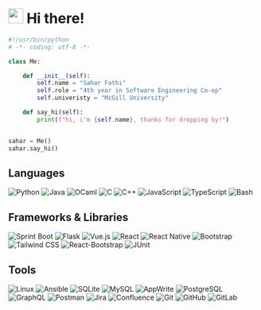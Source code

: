 # <img src="https://raw.githubusercontent.com/iampavangandhi/iampavangandhi/master/gifs/Hi.gif" width="30px"> Hi there! 

```python
#!/usr/bin/python
# -*- coding: utf-8 -*-

class Me:

    def __init__(self):
        self.name = "Sahar Fathi"
        self.role = "4th year in Software Engineering Co-op"
        self.univeristy = "McGill University"

    def say_hi(self):
        print(f"hi, i'm {self.name}, thanks for dropping by!")


sahar = Me()
sahar.say_hi()
```

## Languages
![Python](https://img.shields.io/badge/python-%235b99d1.svg?style=for-the-badge&logo=python&logoColor=white)
![Java](https://img.shields.io/badge/java-%235b99d1.svg?style=for-the-badge&logo=openjdk&logoColor=white)
![OCaml](https://img.shields.io/badge/ocaml-%235b99d1.svg?style=for-the-badge&logo=ocaml&logoColor=white)
![C](https://img.shields.io/badge/c-%235b99d1.svg?style=for-the-badge&logo=c&logoColor=white)
![C++](https://img.shields.io/badge/c++-%235b99d1.svg?style=for-the-badge&logo=cplusplus&logoColor=white)
![JavaScript](https://img.shields.io/badge/javascript-%235b99d1.svg?style=for-the-badge&logo=javascript&logoColor=white)
![TypeScript](https://img.shields.io/badge/typescript-%235b99d1.svg?style=for-the-badge&logo=typescript&logoColor=white)
![Bash](https://img.shields.io/badge/bash-%235b99d1.svg?style=for-the-badge&logo=gnubash&logoColor=white)
   
## Frameworks & Libraries 
![Sprint Boot](https://img.shields.io/badge/springboot-%23674ea7.svg?style=for-the-badge&logo=springboot&logoColor=white)
![Flask](https://img.shields.io/badge/flask-%23674ea7.svg?style=for-the-badge&logo=flask&logoColor=white)
![Vue.js](https://img.shields.io/badge/Vue.js-%23674ea7.svg?style=for-the-badge&logo=vue.js&logoColor=white)
![React](https://img.shields.io/badge/React-%23674ea7.svg?style=for-the-badge&logo=react&logoColor=white)
![React Native](https://img.shields.io/badge/React%20Native-%23674ea7.svg?style=for-the-badge&logo=react&logoColor=white)
![Bootstrap](https://img.shields.io/badge/bootstrap-%23674ea7.svg?style=for-the-badge&logo=bootstrap&logoColor=white)
![Tailwind CSS](https://img.shields.io/badge/tailwindcss-%23674ea7.svg?style=for-the-badge&logo=tailwindcss&logoColor=white)
![React-Bootstrap](https://img.shields.io/badge/reactbootstrap-%23674ea7.svg?style=for-the-badge&logo=reactbootstrap&logoColor=white)
![JUnit](https://img.shields.io/badge/junit-%23674ea7.svg?style=for-the-badge&logo=junit&logoColor=white)


## Tools
![Linux](https://img.shields.io/badge/Linux-%23b93939.svg?style=for-the-badge&logo=linux&logoColor=white)
![Ansible](https://img.shields.io/badge/Ansible-%23b93939.svg?style=for-the-badge&logo=ansible&logoColor=white)
![SQLite](https://img.shields.io/badge/SQLite-%23b93939.svg?style=for-the-badge&logo=sqlite&logoColor=white)
![MySQL](https://img.shields.io/badge/MySQL-%23b93939.svg?style=for-the-badge&logo=mysql&logoColor=white)
![AppWrite](https://img.shields.io/badge/AppWrite-%23b93939.svg?style=for-the-badge&logo=appwrite&logoColor=white)
![PostgreSQL](https://img.shields.io/badge/PostgreSQL-%23b93939.svg?style=for-the-badge&logo=postgresql&logoColor=white)
![GraphQL](https://img.shields.io/badge/GraphQL-%23b93939.svg?style=for-the-badge&logo=GraphQL&logoColor=white)
![Postman](https://img.shields.io/badge/Postman-%23b93939.svg?style=for-the-badge&logo=postman&logoColor=white)
![Jira](https://img.shields.io/badge/jira-%23b93939.svg?style=for-the-badge&logo=jira&logoColor=white)
![Confluence](https://img.shields.io/badge/Confluence-%23b93939.svg?style=for-the-badge&logo=confluence&logoColor=white)
![Git](https://img.shields.io/badge/git-%23b93939.svg?style=for-the-badge&logo=git&logoColor=white)
![GitHub](https://img.shields.io/badge/github-%23b93939.svg?style=for-the-badge&logo=github&logoColor=white)
![GitLab](https://img.shields.io/badge/gitlab-%23b93939.svg?style=for-the-badge&logo=gitlab&logoColor=white)


